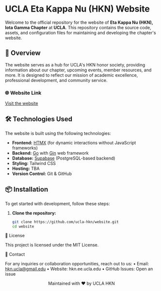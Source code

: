 # UCLA Eta Kappa Nu (HKN) Website

Welcome to the official repository for the website of **Eta Kappa Nu (HKN), Iota Gamma Chapter** at **UCLA**. This repository contains the source code, assets, and configuration files for maintaining and developing the chapter's website.

## 🚀 Overview

The website serves as a hub for UCLA's HKN honor society, providing information about our chapter, upcoming events, member resources, and more. It is designed to reflect our mission of academic excellence, professional development, and community service.

### 🌐 Website Link
[Visit the website](https://hkn.ee.ucla.edu/)  

## 🛠️ Technologies Used

The website is built using the following technologies:

- **Frontend:** [HTMX](https://htmx.org/) (for dynamic interactions without JavaScript frameworks)
- **Backend:** [Go](https://golang.org/) with [Gin](https://gin-gonic.com/) web framework
- **Database:** [Supabase](https://supabase.io/) (PostgreSQL-based backend)
- **Styling:** Tailwind CSS
- **Hosting:** TBA
- **Version Control:** Git & GitHub

## 📦 Installation

To get started with development, follow these steps:

1. **Clone the repository:**
   ```bash
   git clone https://github.com/ucla-hkn/website.git
   cd website

📝 License

This project is licensed under the MIT License.

📧 Contact

For any inquiries or collaboration opportunities, reach out to us:
	•	Email: hkn.ucla@gmail.edu
	•	Website: hkn.ee.ucla.edu
	•	GitHub Issues: Open an issue

 <p align="center">Maintained with ❤️ by UCLA HKN</p>
